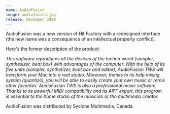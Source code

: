 ```yaml
---
name: AudioFusion
image: audiofusion.jpg
release: December 1999
---
```


AudioFusion was a new version of Hit Factory with a redesigned interface (the new name was a consequence of an intellectual property conflict).

Here's the former description of the product:

*This software reproduces all the devices of the techno world (sampler, synthesizer, beat box) with advantages of the computer. With the help of its five units (sampler, synthetizer, beat box and editor), AudioFusion TWS will transform your Mac into a real studio. Moreover, thanks to its help mixing system (quantize), you will be able to easily create your own music or remix other favorites. AudioFusion TWS is also a professional music software. Thanks to its powerful MIDI compatibility and its AIFF export, this program is essential to the home studio of the musician or the multimedia creator.*

AudioFusion was distributed by Syclone Multimedia, Canada.
